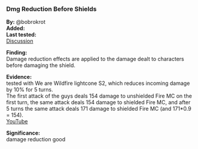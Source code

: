 ### Dmg Reduction Before Shields

**By:** @bobrokrot  
**Added:** <Version date="2023-05-17" />  
**Last tested:** <VersionHl date="2024-05-22" />  
[Discussion](https://t.me/HonkaiStarRailAR)

**Finding:**  
Damage reduction effects are applied to the damage dealt to characters before damaging the shield.  
  
**Evidence:**  
tested with We are Wildfire lightcone S2, which reduces incoming damage by 10% for 5 turns.  
The first attack of the guys deals 154 damage to unshielded Fire MC on the first turn, the same attack deals 154 damage to shielded Fire MC, and after 5 turns the same attack deals 171 damage to shielded Fire MC (and 171*0.9 = 154).  
[YouTube](https://youtu.be/PiI0gn1wOIo)  
  
**Significance:**  
damage reduction good
